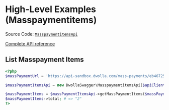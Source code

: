 # High-Level Examples (Masspaymentitems)
Source Code: [`MasspaymentitemsApi`](https://github.com/Dwolla/dwolla-swagger-php/blob/main/lib/MasspaymentitemsApi.php)

[Complete API reference](https://developers.dwolla.com/api-reference)

## List Masspayment Items

```php
<?php
$massPaymentUrl = 'https://api-sandbox.dwolla.com/mass-payments/eb467252-808c-4bc0-b86f-a5cd01454563';

$massPaymentItemsApi = new DwollaSwagger\MasspaymentitemsApi($apiClient);

$massPaymentItems = $massPaymentItemsApi->getMassPaymentItems($massPaymentUrl);
$massPaymentItems->total; # => "2"
?>
```
